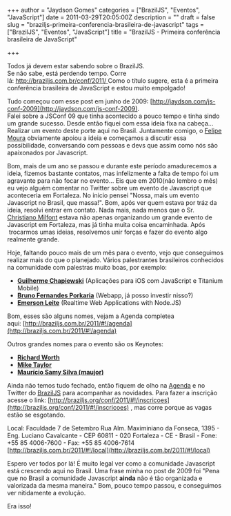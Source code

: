 +++
author = "Jaydson Gomes"
categories = ["BrazilJS", "Eventos", "JavaScript"]
date = 2011-03-29T20:05:00Z
description = ""
draft = false
slug = "braziljs-primeira-conferencia-brasileira-de-javascript"
tags = ["BrazilJS", "Eventos", "JavaScript"]
title = "BrazilJS - Primeira conferência brasileira de JavaScript"

+++

Todos já devem estar sabendo sobre o BrazilJS.  
Se não sabe, está perdendo tempo. Corre lá: [http://braziljs.com.br/conf/2011/
](http://braziljs.com.br/2011/)Como o título sugere, esta é a primeira conferência brasileira de JavaScript e estou muito empolgado!  

Tudo começou com esse post em junho de 2009: [http://jaydson.com/js-conf-2009](http://jaydson.com/js-conf-2009).  
Falei sobre a JSConf 09 que tinha acontecido a pouco tempo e tinha sindo um grande sucesso.
Desde então fiquei com essa ideia fixa na cabeça... Realizar um evento deste porte aqui no Brasil.
Juntamente comigo, o [Felipe Moura](http://twitter.com/felipnmoura) obviamente apoiou a ideia e começamos a discutir essa possibilidade, conversando com pessoas e devs que assim como nós são apaixonados por Javascript.<!-- more -->

Bom, mais de um ano se passou e durante este período amadurecemos a ideia, fizemos bastante contatos, mas infelizmente a falta de tempo foi um agravante para não focar no evento...
Eis que em 2010(não lembro o mês) eu vejo alguém comentar no Twitter sobre um evento de Javascript que aconteceria em Fortaleza.
No inicio pensei "Nossa, mais um evento Javascript no Brasil, que massa!".
Bom, após ver quem estava por tráz da ideia, resolvi entrar em contato.
Nada mais, nada menos que o Sr. [Christiano Milfont](http://www.milfont.org/) estava não apenas organizando um grande evento de Javascript em Fortaleza, mas já tinha muita coisa encaminhada.
Após  trocarmos umas ideias, resolvemos unir forças e fazer do evento algo realmente grande.

Hoje, faltando pouco mais de um mês para o evento, vejo que conseguimos realizar mais do que o planejado.
Vários palestrantes brasileiros conhecidos na comunidade com palestras muito boas, por exemplo:
	
  * **[Guilherme Chapiewski](http://gc.blog.br/)** (Aplicações para iOS com JavaScript e Titanium Mobile)
  * **[Bruno Fernandes Porkaria](http://www.porkaria.com.br/author/porkaria/)** (Webapp, já posso investir nisso?)
  * **[Emerson Leite](http://codificando.com/)** (Realtime Web Applications with Node.JS)

Bom, esses são alguns nomes, vejam a Agenda completea aqui: [http://braziljs.com.br/2011/#!/agenda](http://braziljs.com.br/2011/#!/agenda)

Outros grandes nomes para o evento são os Keynotes:

  * **[Richard Worth ](http://rdworth.org/blog/)**
  * **[Mike Taylor](http://twitter.com/miketaylr)**
  * **[Maurício Samy Silva (maujor)](http://maujor.com/)**


Ainda não temos tudo fechado, então fiquem de olho na [Agenda](http://braziljs.org/conf/2011/#!/agenda) e no Twitter do [BrazilJS](http://twitter.com/braziljs) para acompanhar as novidades.
Para fazer a inscrição acesse o link: [http://braziljs.org/conf/2011/#!/inscricoes](http://braziljs.org/conf/2011/#!/inscricoes) , mas corre porque as vagas estão se esgotando.

Local:
Faculdade 7 de Setembro
Rua Alm. Maximiniano da Fonseca, 1395 - Eng. Luciano Cavalcante -
CEP 60811 - 020 Fortaleza - CE - Brasil - Fone: +55 85 4006-7600 - Fax: +55 85 4006-7614
[http://braziljs.com.br/2011/#!/local](http://braziljs.com.br/2011/#!/local)

[](http://braziljs.com.br/2011/#!/local)Espero ver todos por lá!
É muito legal ver como a comunidade Javascript está crescendo aqui no Brasil.
Uma frase minha no post de 2009 foi "Pena que no Brasil a comunidade Javascript **ainda** não é tão organizada e valorizada da mesma maneira."
Bom, pouco tempo passou, e conseguimos ver nitidamente a evolução.

Era isso!
